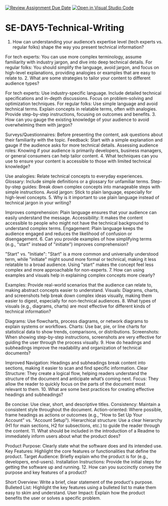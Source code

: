 [![Review Assignment Due Date](https://classroom.github.com/assets/deadline-readme-button-22041afd0340ce965d47ae6ef1cefeee28c7c493a6346c4f15d667ab976d596c.svg)](https://classroom.github.com/a/zsAR-pyY)
[![Open in Visual Studio Code](https://classroom.github.com/assets/open-in-vscode-2e0aaae1b6195c2367325f4f02e2d04e9abb55f0b24a779b69b11b9e10269abc.svg)](https://classroom.github.com/online_ide?assignment_repo_id=18478714&assignment_repo_type=AssignmentRepo)
# SE-DAY5-Technical-Writing
1. How can understanding your audience’s expertise level (tech experts vs. regular folks) shape the way you present technical information?

For tech experts: You can use more complex terminology, assume familiarity with industry jargon, and dive into deep technical details.
For regular folks: You should simplify the language, avoid jargon, and focus on high-level explanations, providing analogies or examples that are easy to relate to.
2. What are some strategies to tailor your content to different audience types?

For tech experts:
Use industry-specific language.
Include detailed technical specifications and in-depth discussions.
Focus on problem-solving and optimization techniques.
For regular folks:
Use simple language and avoid technical terms.
Explain concepts in relatable terms, often with analogies.
Provide step-by-step instructions, focusing on outcomes and benefits.
3. How can you gauge the existing knowledge of your audience to avoid overwhelming them with jargon?

Surveys/Questionnaires: Before presenting the content, ask questions about their familiarity with the topic.
Feedback: Start with a simple explanation and gauge if the audience asks for more technical details.
Assessing audience roles: Knowing if your audience is primarily developers, business managers, or general consumers can help tailor content.
4. What techniques can you use to ensure your content is accessible to those with limited technical knowledge?

Use analogies: Relate technical concepts to everyday experiences.
Glossary: Include simple definitions or a glossary for unfamiliar terms.
Step-by-step guides: Break down complex concepts into manageable steps with simple instructions.
Avoid jargon: Stick to plain language, especially for high-level concepts.
5. Why is it important to use plain language instead of technical jargon in your writing?

Improves comprehension: Plain language ensures that your audience can easily understand the message.
Accessibility: It makes the content accessible to people who might not have the technical background to understand complex terms.
Engagement: Plain language keeps the audience engaged and reduces the likelihood of confusion or disengagement.
6. Can you provide examples of how simplifying terms (e.g., "start" instead of "initiate") improves comprehension?

"Start" vs. "Initiate":
"Start" is a more common and universally understood term, while "initiate" might sound more formal or technical, making it less relatable to a broad audience.
Using "start" makes the concept feel less complex and more approachable for non-experts.
7. How can using examples and visuals help in explaining complex concepts more clearly?

Examples: Provide real-world scenarios that the audience can relate to, making abstract concepts easier to understand.
Visuals: Diagrams, charts, and screenshots help break down complex ideas visually, making them easier to digest, especially for non-technical audiences.
8. What types of visuals (e.g., diagrams, charts) are most effective for different kinds of technical information?

Diagrams: Use flowcharts, process diagrams, or network diagrams to explain systems or workflows.
Charts: Use bar, pie, or line charts for statistical data to show trends, comparisons, or distributions.
Screenshots: When showing step-by-step instructions, screenshots are very effective for guiding the user through the process visually.
9. How do headings and subheadings improve the readability and organization of technical documents?

Improved Navigation: Headings and subheadings break content into sections, making it easier to scan and find specific information.
Clear Structure: They create a logical flow, helping readers understand the structure of the document and anticipate what’s coming next.
Focus: They allow the reader to quickly focus on the parts of the document most relevant to them.
10. What are some best practices for creating effective headings and subheadings?

Be concise: Use clear, short, and descriptive titles.
Consistency: Maintain a consistent style throughout the document.
Action-oriented: Where possible, frame headings as actions or outcomes (e.g., "How to Set Up Your Account" vs. "Account Setup").
Hierarchical structure: Use a clear hierarchy (H1 for main sections, H2 for subsections, etc.) to guide the reader through the content.
11. What should be included in the introduction of a Readme to immediately inform users about what the product does?

Product Purpose: Clearly state what the software does and its intended use.
Key Features: Highlight the core features or functionalities that define the product.
Target Audience: Briefly explain who the product is for (e.g., developers, end-users).
Installation Instructions: Provide the initial steps for getting the software up and running.
12. How can you succinctly convey the purpose and key features of a product?

Short Overview: Write a brief, clear statement of the product's purpose.
Bulleted List: Highlight the key features using a bulleted list to make them easy to skim and understand.
User Impact: Explain how the product benefits the user or solves a specific problem.
